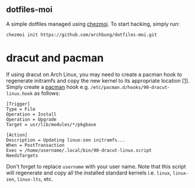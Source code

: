 dotfiles-moi
---

A simple dotfiles managed using [chezmoi](https://www.chezmoi.io/).
To start hacking, simply run:
```
chezmoi init https://github.com/archbung/dotfiles-moi.git
```

# dracut and pacman

If using dracut on Arch Linux, you may need to create a pacman hook to regenerate initramfs and copy the new kernel to its appropriate location [[1]](https://wiki.archlinux.org/index.php/User:Krathalan).
Simply create a [pacman](https://wiki.archlinux.org/index.php/Pacman) hook e.g. `/etc/pacman.d/hooks/90-dracut-linux.hook` as follows:
```
[Trigger]
Type = File
Operation = Install
Operation = Upgrade
Target = usr/lib/modules/*/pkgbase

[Action]
Description = Updating linux-zen initramfs...
When = PostTransaction
Exec = /home/username/.local/bin/90-dracut-linux.script
NeedsTargets
```

Don't forget to replace `username` with your user name.
Note that this script will regenerate and copy all the installed standard kernels i.e. `linux`, `linux-zen`, `linux-lts`, etc.
